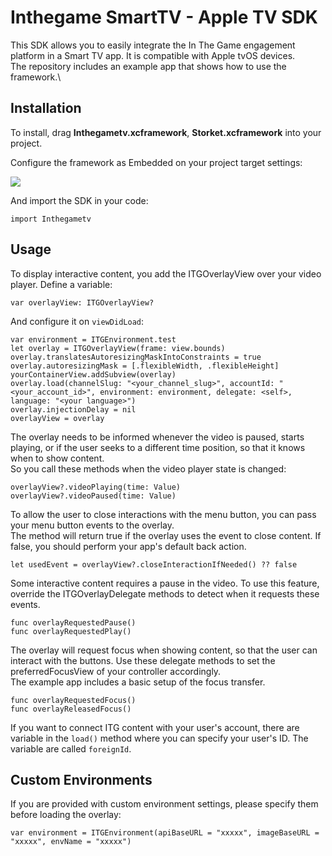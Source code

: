 # Inthegame SmartTV - Apple TV SDK

This SDK allows you to easily integrate the In The Game engagement platform in a Smart TV app. It is compatible with Apple tvOS devices.\
The repository includes an example app that shows how to use the framework.\


## Installation

To install, drag **Inthegametv.xcframework**, **Storket.xcframework** into your project. 

Configure the framework as Embedded on your project target settings:

![](https://i.imgur.com/cv6yIdU.png)


And import the SDK in your code:

`import Inthegametv`

## Usage

To display interactive content, you add the ITGOverlayView over your video player.
Define a variable:

```
var overlayView: ITGOverlayView?
```

And configure it on `viewDidLoad`:
```
var environment = ITGEnvironment.test
let overlay = ITGOverlayView(frame: view.bounds)
overlay.translatesAutoresizingMaskIntoConstraints = true
overlay.autoresizingMask = [.flexibleWidth, .flexibleHeight]
yourContainerView.addSubview(overlay)
overlay.load(channelSlug: "<your_channel_slug>", accountId: "<your_account_id>", environment: environment, delegate: <self>, language: "<your language>")
overlay.injectionDelay = nil
overlayView = overlay
```

The overlay needs to be informed whenever the video is paused, starts playing, or if the user seeks to a different time position, so that it knows when to show content.\
So you call these methods when the video player state is changed:
```
overlayView?.videoPlaying(time: Value)
overlayView?.videoPaused(time: Value)
```

To allow the user to close interactions with the menu button, you can pass your menu button events to the overlay.\
The method will return true if the overlay uses the event to close content. If false, you should perform your app's default back action.
```
let usedEvent = overlayView?.closeInteractionIfNeeded() ?? false
```

Some interactive content requires a pause in the video. To use this feature, override the ITGOverlayDelegate methods to detect when it requests these events.
```
func overlayRequestedPause()
func overlayRequestedPlay()
```

The overlay will request focus when showing content, so that the user can interact with the buttons. Use these delegate methods to set the preferredFocusView of your controller accordingly.\
The example app includes a basic setup of the focus transfer.
```
func overlayRequestedFocus()
func overlayReleasedFocus()
```

If you want to connect ITG content with your user's account, there are variable in the `load()` method where you can specify your user's ID. The variable are called `foreignId`.


## Custom Environments

If you are provided with custom environment settings, please specify them before loading the overlay:
```
var environment = ITGEnvironment(apiBaseURL = "xxxxx", imageBaseURL = "xxxxx", envName = "xxxxx")

```

